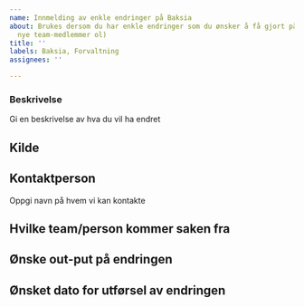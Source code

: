 ```yaml
---
name: Innmelding av enkle endringer på Baksia
about: Brukes dersom du har enkle endringer som du ønsker å få gjort på Baksia (tekst,
  nye team-medlemmer ol)
title: ''
labels: Baksia, Forvaltning
assignees: ''

---
```


### Beskrivelse
Gi en beskrivelse av hva du vil ha endret

## Kilde

## Kontaktperson
Oppgi navn på hvem vi kan kontakte

## Hvilke team/person kommer saken fra

## Ønske out-put på endringen

## Ønsket dato for utførsel av endringen
